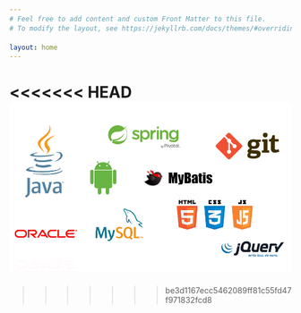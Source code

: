 ```yaml
---
# Feel free to add content and custom Front Matter to this file.
# To modify the layout, see https://jekyllrb.com/docs/themes/#overriding-theme-defaults

layout: home
---
```

<<<<<<< HEAD
![skills](/assets/img/skills.png)
=======

>>>>>>> be3d1167ecc5462089ff81c55fd47f971832fcd8
